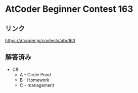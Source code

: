 # AtCoder Beginner Contest 163
## リンク
https://atcoder.jp/contests/abc163

## 解答済み
- C#
	- A - Circle Pond
	- B - Homework
	- C - management